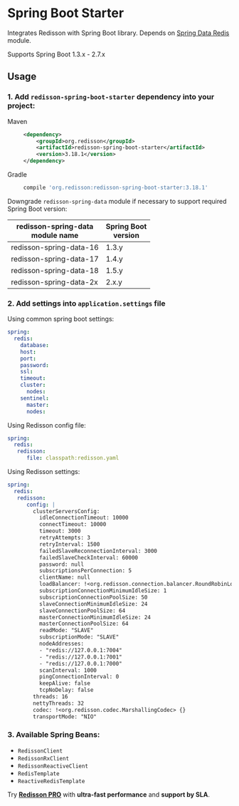 # Spring Boot Starter

Integrates Redisson with Spring Boot library. Depends on [Spring Data Redis](https://github.com/redisson/redisson/tree/master/redisson-spring-data#spring-data-redis-integration) module.

Supports Spring Boot 1.3.x - 2.7.x

## Usage

### 1. Add `redisson-spring-boot-starter` dependency into your project:

Maven

```xml
     <dependency>
         <groupId>org.redisson</groupId>
         <artifactId>redisson-spring-boot-starter</artifactId>
         <version>3.18.1</version>
     </dependency>
```

Gradle

```groovy
     compile 'org.redisson:redisson-spring-boot-starter:3.18.1'
```


Downgrade `redisson-spring-data` module if necessary to support required Spring Boot version:

|redisson-spring-data<br/>module name|Spring Boot<br/>version|
|----------------------------|-------------------|
|redisson-spring-data-16     |1.3.y              |
|redisson-spring-data-17     |1.4.y              |
|redisson-spring-data-18     |1.5.y              |
|redisson-spring-data-2x     |2.x.y              |

### 2. Add settings into `application.settings` file

Using common spring boot settings:

```yaml
spring:
  redis:
    database: 
    host:
    port:
    password:
    ssl: 
    timeout:
    cluster:
      nodes:
    sentinel:
      master:
      nodes:
```

Using Redisson config file:

```yaml
spring:
  redis:
   redisson: 
      file: classpath:redisson.yaml
```

Using Redisson settings:

```yaml
spring:
  redis:
   redisson: 
      config: |
        clusterServersConfig:
          idleConnectionTimeout: 10000
          connectTimeout: 10000
          timeout: 3000
          retryAttempts: 3
          retryInterval: 1500
          failedSlaveReconnectionInterval: 3000
          failedSlaveCheckInterval: 60000
          password: null
          subscriptionsPerConnection: 5
          clientName: null
          loadBalancer: !<org.redisson.connection.balancer.RoundRobinLoadBalancer> {}
          subscriptionConnectionMinimumIdleSize: 1
          subscriptionConnectionPoolSize: 50
          slaveConnectionMinimumIdleSize: 24
          slaveConnectionPoolSize: 64
          masterConnectionMinimumIdleSize: 24
          masterConnectionPoolSize: 64
          readMode: "SLAVE"
          subscriptionMode: "SLAVE"
          nodeAddresses:
          - "redis://127.0.0.1:7004"
          - "redis://127.0.0.1:7001"
          - "redis://127.0.0.1:7000"
          scanInterval: 1000
          pingConnectionInterval: 0
          keepAlive: false
          tcpNoDelay: false
        threads: 16
        nettyThreads: 32
        codec: !<org.redisson.codec.MarshallingCodec> {}
        transportMode: "NIO"

```

### 3. Available Spring Beans:

- `RedissonClient`  
- `RedissonRxClient`  
- `RedissonReactiveClient`  
- `RedisTemplate`  
- `ReactiveRedisTemplate`  

Try __[Redisson PRO](https://redisson.pro)__ with **ultra-fast performance** and **support by SLA**.
